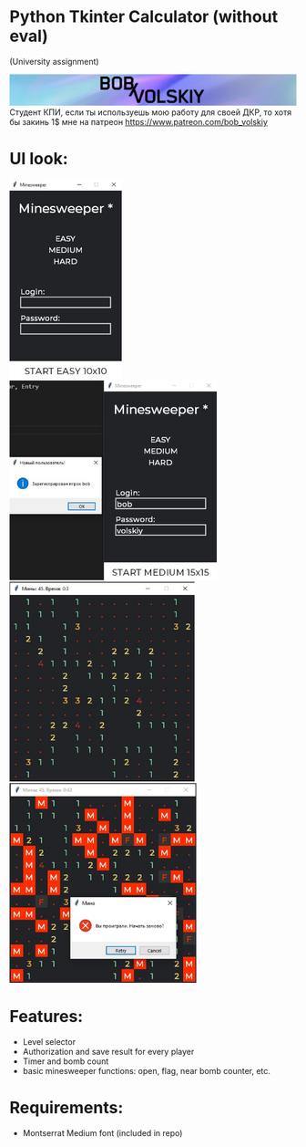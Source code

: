 # Python Tkinter Calculator (without eval)
(University assignment)

[![N|Solid](images/logo.png)](https://twitter.com/bob_volskiy)
Студент КПИ, если ты используешь мою работу для своей ДКР, то хотя бы закинь 1$ мне на патреон https://www.patreon.com/bob_volskiy

# UI look: 
<img src="images/ui_preview_1.jpg" height='350'>  <img src="images/ui_preview_2.jpg" height='350'>
<img src="images/ui_preview_3.jpg" height='350'>  <img src="images/ui_preview_4.jpg" height='350'>


# Features: 
  - Level selector
  - Authorization and save result for every player
  - Timer and bomb count
  - basic minesweeper functions: open, flag, near bomb counter, etc.


# Requirements: 
  - Montserrat Medium font (included in repo)

